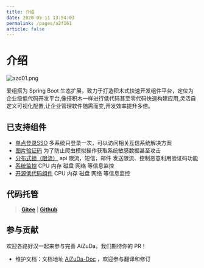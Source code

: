 ```yaml
---
title: 介绍
date: 2020-05-11 13:54:03
permalink: /pages/a2f161
article: false
---
```


# 介绍

![azd01.png](/img/azd01.png)

爱组搭为 Spring Boot 生态扩展，致力于打造积木式快速开发组件平台，定位为企业级低代码开发平台,像搭积木一样进行低代码甚至零代码快速构建应用,灵活自定义可视化配置,让企业管理软件随需而变,开发效率提升多倍。

## 已支持组件

- [单点登录SSO](/pages/9xd005) 多系统只登录一次，可以访问相关互信系统解决方案
- [图片验证码](/pages/9xd006) 为了防止爬虫模拟操作获取系统敏感数据甚至攻击
- [分布式锁（限流）](/pages/9xd007) api 限流，短信，邮件 发送限流、控制恶意利用验证码功能
- [系统监控](/pages/9xd010) CPU 内存 磁盘 网络 等信息监控
- [开源低代码组件](/pages/a10ce8) CPU 内存 磁盘 网络 等信息监控


## 代码托管

> **[Gitee](https://gitee.com/aizuda/aizuda-components)** | **[Github](https://github.com/aizuda/aizuda-components)**

## 参与贡献

欢迎各路好汉一起来参与完善 AiZuDa，我们期待你的 PR！

- 维护文档：文档地址 [AiZuDa-Doc](https://gitee.com/aizuda/aizuda-doc) ，欢迎参与翻译和修订
